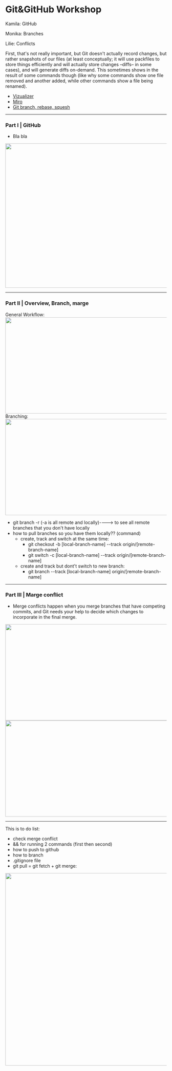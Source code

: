 # Git&GitHub Workshop

Kamila: GitHub

Monika: Branches

Lilie: Conflicts

First, that's not really important, but Git doesn't actually record changes, but rather snapshots of our files (at least conceptually; it will use packfiles to store things efficiently and will actually store changes –diffs– in some cases), and will generate diffs on-demand. This sometimes shows in the result of some commands though (like why some commands show one file removed and another added, while other commands show a file being renamed).
- <a href="https://learngitbranching.js.org" target="_blank">Vizualizer</a>
- <a href="https://miro.com/welcomeonboard/ZFdFdXRNNXViZmlYcVpuSUwxbEJlVkhnNlVEa0hZVTY4UlhzelhSQTVqYlYxV1pYbzBna2UySndXMmxFem45NHwzNDU4NzY0NTc1NzUxNTA0Njc5fDI=?share_link_id=351684285921" target="_blank">Miro</a>
- <a href="https://www.youtube.com/watch?v=0chZFIZLR_0" target="_blank">Git branch, rebase, squesh</a>

_________
### Part I |  GitHub
- Bla bla
<img src="https://github.com/LaDeMonika/42_TeamWork/assets/128793184/db52c005-1150-4e9e-9797-52f510dfdace" width="600" height="450">

_________
### Part II |  Overview, Branch, marge

General Workflow:
<img src="https://brown-ccv.github.io/honeycomb-docs/assets/images/git_basics-8ba67841533472790a3ef4038aa47323.png" width="600" height="300">
Branching:
<img src="https://github.com/LaDeMonika/42_TeamWork/assets/128793184/9996e004-5db5-4f1f-944a-ac431fa4aa16" width="600" height="300">
- git branch -r (-a is all remote and locally)----> to see all remote branches that you don't have locally
- how to pull branches so you have them locally?? (command)
	- create, track and switch at the same time:
		- git checkout -b [local-branch-name] --track origin/[remote-branch-name]
		- git switch -c [local-branch-name] --track origin/[remote-branch-name]
	- create and track but dont't switch to new branch:
		- git branch --track [local-branch-name] origin/[remote-branch-name]


_________
### Part III |  Marge conflict
- Merge conflicts happen when you merge branches that have competing commits, and Git needs your help to decide which changes to incorporate in the final merge.
<img src="https://github.com/LaDeMonika/42_TeamWork/assets/128793184/4f53b2ec-6894-4094-83dc-adfc55a517ec" width="600" height="300">
<img src="https://github.com/LaDeMonika/42_TeamWork/assets/128793184/337650fc-581a-41b2-b086-0d33056a6201" width="600" height="300">

_________

This is to do list:


- check merge conflict
- && for running 2 commands (first then second)
- how to push to github
- how to branch
- .gitignore file
- git pull = git fetch + git merge:
<img src="https://github.com/LaDeMonika/42_TeamWork/assets/128793184/423a6d62-7613-4d21-ba2c-e9d4d87c30b1" heigt="500" width="600">
